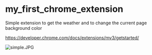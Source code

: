 # my_first_chrome_extension
Simple extension to get the weather and to change the current page background color


https://developer.chrome.com/docs/extensions/mv3/getstarted/


![simple.JPG]('screenshot')
